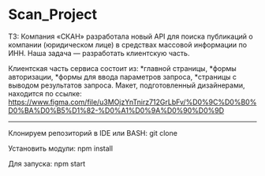 # Scan_Project
ТЗ:
Компания «СКАН» разработала новый API для поиска публикаций о компании (юридическом лице) в средствах массовой информации по ИНН.
Наша задача — разработать клиентскую часть.

Клиентская часть сервиса состоит из:
*главной страницы,
*формы авторизации,
*формы для ввода параметров запроса,
*страницы с выводом результатов запроса.
Макет, подготовленный дизайнерами, находится по ссылке: https://www.figma.com/file/u3MOjzYnTnirz712GrLbFv/%D0%9C%D0%B0%D0%BA%D0%B5%D1%82-%D0%A1%D0%9A%D0%90%D0%9D
_________________________________________________________________________________________________________________________________
Клонируем репозиторий в IDE или BASH: git clone 

Установить модули: npm install

Для запуска: npm start
